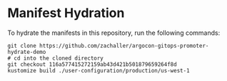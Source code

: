 # Manifest Hydration

To hydrate the manifests in this repository, run the following commands:

```shell
git clone https://github.com/zachaller/argocon-gitops-promoter-hydrate-demo
# cd into the cloned directory
git checkout 116a577415272159ab43d421b501879659264f8d
kustomize build ./user-configuration/production/us-west-1
```
